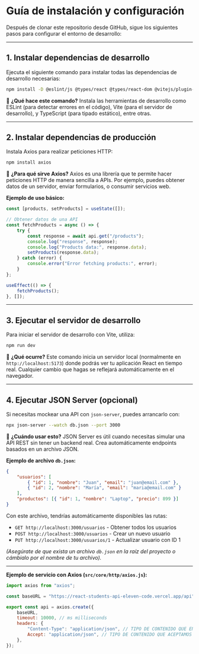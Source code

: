 # Guía de instalación y configuración

Después de clonar este repositorio desde GitHub, sigue los siguientes pasos para configurar el entorno de desarrollo:

---

## 1. Instalar dependencias de desarrollo

Ejecuta el siguiente comando para instalar todas las dependencias de desarrollo necesarias:

```bash
npm install -D @eslint/js @types/react @types/react-dom @vitejs/plugin-react autoprefixer eslint eslint-plugin-react eslint-plugin-react-hooks eslint-plugin-react-refresh eslint-plugin-unused-imports globals json-server vite
```

📌 **¿Qué hace este comando?**
Instala las herramientas de desarrollo como ESLint (para detectar errores en el código), Vite (para el servidor de desarrollo), y TypeScript (para tipado estático), entre otras.

---

## 2. Instalar dependencias de producción

Instala Axios para realizar peticiones HTTP:

```bash
npm install axios
```

📌 **¿Para qué sirve Axios?**
Axios es una librería que te permite hacer peticiones HTTP de manera sencilla a APIs. Por ejemplo, puedes obtener datos de un servidor, enviar formularios, o consumir servicios web.

**Ejemplo de uso básico:**

```javascript
const [products, setProducts] = useState([]);

// Obtener datos de una API
const fetchProducts = async () => {
    try {
        const response = await api.get("/products");
        console.log("response", response);
        console.log("Products data:", response.data);
        setProducts(response.data);
    } catch (error) {
        console.error("Error fetching products:", error);
    }
};

useEffect(() => {
    fetchProducts();
}, []);
```

---

## 3. Ejecutar el servidor de desarrollo

Para iniciar el servidor de desarrollo con Vite, utiliza:

```bash
npm run dev
```

📌 **¿Qué ocurre?**
Este comando inicia un servidor local (normalmente en `http://localhost:5173`) donde podrás ver tu aplicación React en tiempo real. Cualquier cambio que hagas se reflejará automáticamente en el navegador.

---

## 4. Ejecutar JSON Server (opcional)

Si necesitas mockear una API con `json-server`, puedes arrancarlo con:

```bash
npx json-server --watch db.json --port 3000
```

📌 **¿Cuándo usar esto?**
JSON Server es útil cuando necesitas simular una API REST sin tener un backend real. Crea automáticamente endpoints basados en un archivo JSON.

**Ejemplo de archivo `db.json`:**

```json
{
    "usuarios": [
        { "id": 1, "nombre": "Juan", "email": "juan@email.com" },
        { "id": 2, "nombre": "María", "email": "maria@email.com" }
    ],
    "productos": [{ "id": 1, "nombre": "Laptop", "precio": 899 }]
}
```

Con este archivo, tendrías automáticamente disponibles las rutas:

-   `GET http://localhost:3000/usuarios` - Obtener todos los usuarios
-   `POST http://localhost:3000/usuarios` - Crear un nuevo usuario
-   `PUT http://localhost:3000/usuarios/1` - Actualizar usuario con ID 1

_(Asegúrate de que exista un archivo `db.json` en la raíz del proyecto o cámbialo por el nombre de tu archivo)._

---

**Ejemplo de servicio con Axios (`src/core/http/axios.js`):**

```javascript
import axios from "axios";

const baseURL = "https://react-students-api-eleven-code.vercel.app/api";

export const api = axios.create({
    baseURL,
    timeout: 10000, // ms milliseconds
    headers: {
        "Content-Type": "application/json", // TIPO DE CONTENIDO QUE ENVIAMOS AL SERVIDOR
        Accept: "application/json", // TIPO DE CONTENIDO QUE ACEPTAMOS DEL SERVIDOR
    },
});
```
